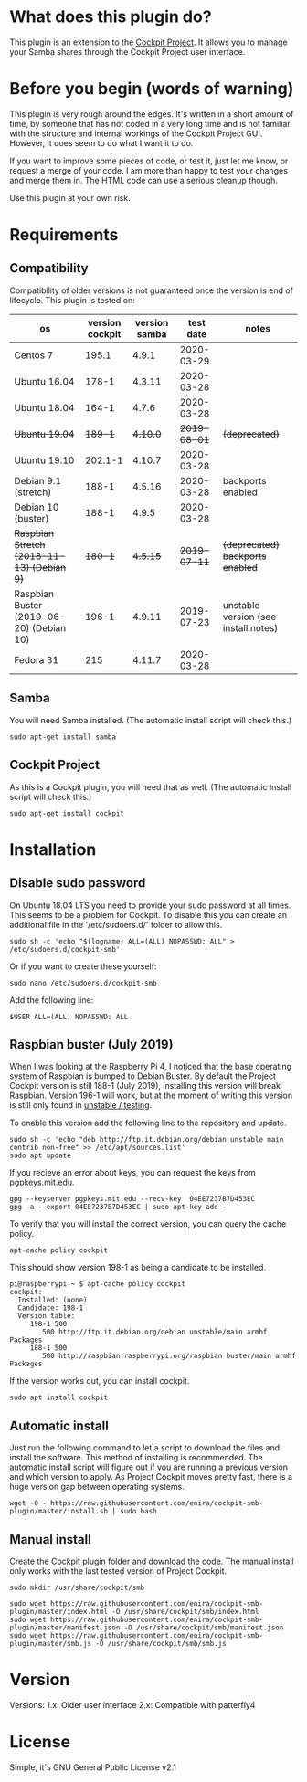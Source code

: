 # What does this plugin do?
This plugin is an extension to the [Cockpit Project](https://cockpit-project.org/). It allows you to manage your Samba shares through the Cockpit Project user interface.

# Before you begin (words of warning)
This plugin is very rough around the edges. It's written in a short amount of time, by someone that has not coded in a very long time and is not familiar with the structure and internal workings of the Cockpit Project GUI. However, it does seem to do what I want it to do. 

If you want to improve some pieces of code, or test it, just let me know, or request a merge of your code. I am more than happy to test your changes and merge them in. The HTML code can use a serious cleanup though.

Use this plugin at your own risk.

# Requirements

## Compatibility

Compatibility of older versions is not guaranteed once the version is end of lifecycle. This plugin is tested on:

| os                                       | version cockpit | version samba | test date  | notes                                |
|------------------------------------------|-----------------|---------------|------------|--------------------------------------|
| Centos 7                                 | 195.1           | 4.9.1         | 2020-03-29 |                                      |
| Ubuntu 16.04                             | 178-1           | 4.3.11        | 2020-03-28 |                                      |
| Ubuntu 18.04                             | 164-1           | 4.7.6         | 2020-03-28 |                                      |
| ~~Ubuntu 19.04~~                             | ~~189-1~~           | ~~4.10.0~~        | ~~2019-08-01~~ | ~~(deprecated)~~                         |
| Ubuntu 19.10                             | 202.1-1         | 4.10.7        | 2020-03-28 |                                      |
| Debian 9.1 (stretch)                     | 188-1           | 4.5.16        | 2020-03-28 | backports enabled                    |
| Debian 10 (buster)                       | 188-1           | 4.9.5         | 2020-03-28 |                                      |
| ~~Raspbian Stretch (2018-11-13) (Debian 9)~~ | ~~180-1~~           | ~~4.5.15~~        | ~~2019-07-11~~ | ~~(deprecated) backports enabled~~       |
| Raspbian Buster (2019-06-20) (Debian 10) | 196-1           | 4.9.11        | 2019-07-23 | unstable version (see install notes) |
| Fedora 31                                | 215             | 4.11.7        | 2020-03-28 |                                      |

## Samba
You will need Samba installed. (The automatic install script will check this.)

```
sudo apt-get install samba
```

## Cockpit Project
As this is a Cockpit plugin, you will need that as well. (The automatic install script will check this.)

```
sudo apt-get install cockpit
```

# Installation

## Disable sudo password
On Ubuntu 18.04 LTS you need to provide your sudo password at all times. This seems to be a problem for Cockpit. To disable this you can create an additional file in the '/etc/sudoers.d/' folder to allow this.
```
sudo sh -c 'echo "$(logname) ALL=(ALL) NOPASSWD: ALL" > /etc/sudoers.d/cockpit-smb'
```
Or if you want to create these yourself:
```
sudo nano /etc/sudoers.d/cockpit-smb
```
Add the following line:
```
$USER ALL=(ALL) NOPASSWD: ALL
```

## Raspbian buster (July 2019)
When I was looking at the Raspberry Pi 4, I noticed that the base operating system of Raspbian is bumped to Debian Buster. By default the Project Cockpit version is still 188-1 (July 2019), installing this version will break Raspbian. Version 196-1 will work, but at the moment of writing this version is still only found in [unstable / testing](https://packages.debian.org/search?keywords=cockpit).

To enable this version add the following line to the repository and update.
```
sudo sh -c 'echo "deb http://ftp.it.debian.org/debian unstable main contrib non-free" >> /etc/apt/sources.list'
sudo apt update
```
If you recieve an error about keys, you can request the keys from pgpkeys.mit.edu.
```
gpg --keyserver pgpkeys.mit.edu --recv-key  04EE7237B7D453EC
gpg -a --export 04EE7237B7D453EC | sudo apt-key add -
```
To verify that you will install the correct version, you can query the cache policy. 
```
apt-cache policy cockpit
```
This should show version 198-1 as being a candidate to be installed.
```
pi@raspberrypi:~ $ apt-cache policy cockpit
cockpit:
  Installed: (none)
  Candidate: 198-1
  Version table:
     198-1 500
        500 http://ftp.it.debian.org/debian unstable/main armhf Packages
     188-1 500
        500 http://raspbian.raspberrypi.org/raspbian buster/main armhf Packages
```
If the version works out, you can install cockpit.
```
sudo apt install cockpit
```

## Automatic install 
Just run the following command to let a script to download the files and install the software. This method of installing is recommended.
The automatic install script will figure out if you are running a previous version and which version to apply. As Project Cockpit moves pretty fast, there is a huge version gap between operating systems. 
```
wget -O - https://raw.githubusercontent.com/enira/cockpit-smb-plugin/master/install.sh | sudo bash
```

## Manual install
Create the Cockpit plugin folder and download the code. The manual install only works with the last tested version of Project Cockpit.
```
sudo mkdir /usr/share/cockpit/smb

sudo wget https://raw.githubusercontent.com/enira/cockpit-smb-plugin/master/index.html -O /usr/share/cockpit/smb/index.html
sudo wget https://raw.githubusercontent.com/enira/cockpit-smb-plugin/master/manifest.json -O /usr/share/cockpit/smb/manifest.json
sudo wget https://raw.githubusercontent.com/enira/cockpit-smb-plugin/master/smb.js -O /usr/share/cockpit/smb/smb.js
```

# Version 

Versions:
1.x: Older user interface
2.x: Compatible with patterfly4

# License
Simple, it's GNU General Public License v2.1

